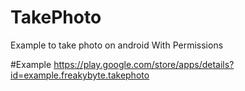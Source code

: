 # TakePhoto

Example to take photo on android With Permissions

#Example
https://play.google.com/store/apps/details?id=example.freakybyte.takephoto
